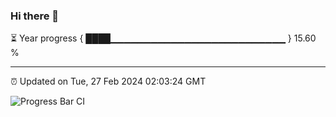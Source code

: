 ### Hi there 👋

⏳ Year progress { ████▁▁▁▁▁▁▁▁▁▁▁▁▁▁▁▁▁▁▁▁▁▁▁▁▁▁ } 15.60 %

---

⏰ Updated on Tue, 27 Feb 2024 02:03:24 GMT

![Progress Bar CI](https://github.com/IshwaranRudhara/GIT-ACTION/workflows/Progress%20Bar%20CI/badge.svg)
